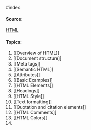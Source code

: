 
#index 
#### Source:
[HTML](https://web.dev/learn/html/)

#### Topics:

1. [[Overview of HTML]]
2. [[Document structure]]
3. [[Meta tags]]
4. [[Semantic HTML]]
5. [[Attributes]]
6. [[Basic Examples]]
7. [[HTML Elements]]
8. [[Headings]]
9. [[HTML Style]]
10. [[Text formatting]]
11. [[Quotation and citation elements]]
12. [[HTML Comments]]
13. [[HTML Colors]]
14. 